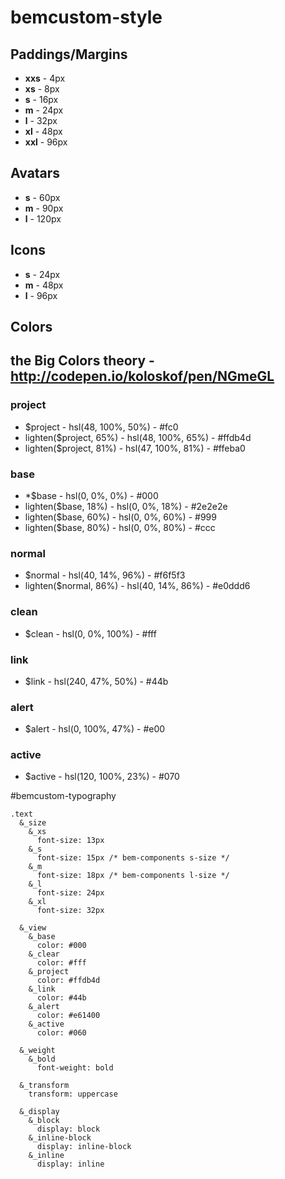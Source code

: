 # bemcustom-style

## Paddings/Margins
  * **xxs** - 4px
  * **xs** - 8px
  * **s** - 16px
  * **m** - 24px
  * **l** - 32px
  * **xl** - 48px
  * **xxl** - 96px


## Avatars
  * **s** - 60px
  * **m** - 90px
  * **l** - 120px
  
## Icons
 * **s** - 24px
 * **m** - 48px
 * **l** - 96px 

## Сolors
## the Big Colors theory - http://codepen.io/koloskof/pen/NGmeGL

### project
 * $project - hsl(48, 100%, 50%) - #fc0 
 * lighten($project, 65%) - hsl(48, 100%, 65%) - #ffdb4d
 * lighten($project, 81%) - hsl(47, 100%, 81%) - #ffeba0   

### base
 * *$base - hsl(0, 0%, 0%) - #000
 * lighten($base, 18%) - hsl(0, 0%, 18%) - #2e2e2e 
 * lighten($base, 60%) - hsl(0, 0%, 60%) -  #999
 * lighten($base, 80%) - hsl(0, 0%, 80%) - #ccc
 
### normal
 * $normal - hsl(40, 14%, 96%) - #f6f5f3
 * lighten($normal, 86%) - hsl(40, 14%, 86%) - #e0ddd6   
 
### clean
 * $clean - hsl(0, 0%, 100%) - #fff
  
### link
 * $link - hsl(240, 47%, 50%) - #44b 
  
### alert
 * $alert - hsl(0, 100%, 47%) - #e00
  
### active
 * $active - hsl(120, 100%, 23%) - #070  


#bemcustom-typography

```
.text
  &_size
    &_xs
      font-size: 13px
    &_s
      font-size: 15px /* bem-components s-size */
    &_m
      font-size: 18px /* bem-components l-size */
    &_l
      font-size: 24px
    &_xl
      font-size: 32px

  &_view
    &_base
      color: #000
    &_clear
      color: #fff
    &_project
      color: #ffdb4d
    &_link
      color: #44b
    &_alert
      color: #e61400
    &_active
      color: #060

  &_weight
    &_bold
      font-weight: bold

  &_transform
    transform: uppercase

  &_display
    &_block
      display: block
    &_inline-block
      display: inline-block
    &_inline
      display: inline
 ```
